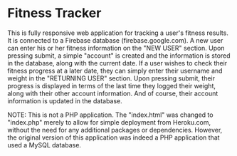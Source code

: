 # Fitness Tracker

This is fully responsive web application for tracking a user's fitness results. It is connected to a Firebase database (firebase.google.com). A new user can enter his or her fitness information on the "NEW USER" section. Upon pressing submit, a simple "account" is created and the information is stored in the database, along with the current date. If a user wishes to check their fitness progress at a later date, they can simply enter their username and weight in the "RETURNING USER" section. Upon pressing submit, their progress is displayed in terms of the last time they logged their weight, along with their other account information. And of course, their account information is updated in the database.

NOTE: This is not a PHP application. The "index.html" was changed to "index.php" merely to allow for simple deployment from Heroku.com, without the need for any additional packages or dependencies. However, the original version of this application was indeed a PHP application that used a MySQL database. 
